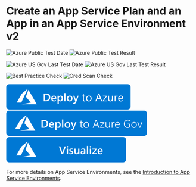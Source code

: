 # Create an App Service Plan and an App in an App Service Environment v2

![Azure Public Test Date](https://azurequickstartsservice.blob.core.windows.net/badges/201-web-app-asp-app-on-asev2-create/PublicLastTestDate.svg)
![Azure Public Test Result](https://azurequickstartsservice.blob.core.windows.net/badges/201-web-app-asp-app-on-asev2-create/PublicDeployment.svg)

![Azure US Gov Last Test Date](https://azurequickstartsservice.blob.core.windows.net/badges/201-web-app-asp-app-on-asev2-create/FairfaxLastTestDate.svg)
![Azure US Gov Last Test Result](https://azurequickstartsservice.blob.core.windows.net/badges/201-web-app-asp-app-on-asev2-create/FairfaxDeployment.svg)

![Best Practice Check](https://azurequickstartsservice.blob.core.windows.net/badges/201-web-app-asp-app-on-asev2-create/BestPracticeResult.svg)
![Cred Scan Check](https://azurequickstartsservice.blob.core.windows.net/badges/201-web-app-asp-app-on-asev2-create/CredScanResult.svg)

[![Deploy to Azure](https://raw.githubusercontent.com/Azure/azure-quickstart-templates/master/1-CONTRIBUTION-GUIDE/images/deploytoazure.svg?sanitize=true)](https://portal.azure.com/#create/Microsoft.Template/uri/https%3a%2f%2fraw.githubusercontent.com%2fAzure%2fazure-quickstart-templates%2fmaster%2f201-web-app-asp-app-on-asev2-create%2fazuredeploy.json)
[![Deploy to Azure US Gov](https://raw.githubusercontent.com/Azure/azure-quickstart-templates/master/1-CONTRIBUTION-GUIDE/images/deploytoazuregov.svg?sanitize=true)](https://portal.azure.us/#create/Microsoft.Template/uri/https%3a%2f%2fraw.githubusercontent.com%2fAzure%2fazure-quickstart-templates%2fmaster%2f201-web-app-asp-app-on-asev2-create%2fazuredeploy.json)
[![Visualize](https://raw.githubusercontent.com/Azure/azure-quickstart-templates/master/1-CONTRIBUTION-GUIDE/images/visualizebutton.svg?sanitize=true)](http://armviz.io/#/?load=https%3a%2f%2fraw.githubusercontent.com%2fAzure%2fazure-quickstart-templates%2fmaster%2f201-web-app-asp-app-on-asev2-create%2fazuredeploy.json)

For more details on App Service Environments, see the [Introduction to App Service Environments](https://docs.microsoft.com/azure/app-service/app-service-environment/app-service-env-intro/).